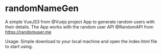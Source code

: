 # randomNameGen
A simple VueJS3 from @Vuejs project App to generate random users with their details. 
The App works with the random user API @RandomAPI from https://randomuser.me

Usage:
Simple download to your local machine and open the index.html file to start using.
